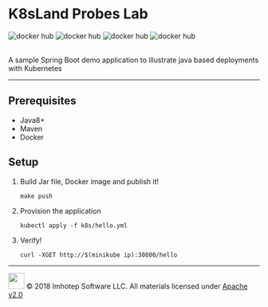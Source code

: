 # K8sLand Probes Lab

![docker hub](https://img.shields.io/docker/pulls/imhotepio/learnk8s-java.svg?style=flat-square)
![docker hub](https://img.shields.io/docker/stars/imhotepio/learnk8s-java.svg?style=flat-square)
![docker hub](https://img.shields.io/docker/build/imhotepio/learnk8s-java.svg?style=flat-square)
![docker hub](https://img.shields.io/docker/automated/imhotepio/learnk8s-java.svg?style=flat-square)

<br/>
A sample Spring Boot demo application to illustrate java based deployments with Kubernetes

---
## Prerequisites

- Java8+
- Maven
- Docker

## Setup

1. Build Jar file, Docker image and publish it!

    ```shell
    make push
    ```

2. Provision the application

    ```shell
    kubectl apply -f k8s/hello.yml
    ```

3. Verify!

    ```shell
    curl -XGET http://$(minikube ip):30800/hello
    ```

---
<img src="../assets/imhoteplogo.png" width="32" height="auto"/> © 2018 Imhotep Software LLC.
All materials licensed under [Apache v2.0](http://www.apache.org/licenses/LICENSE-2.0)